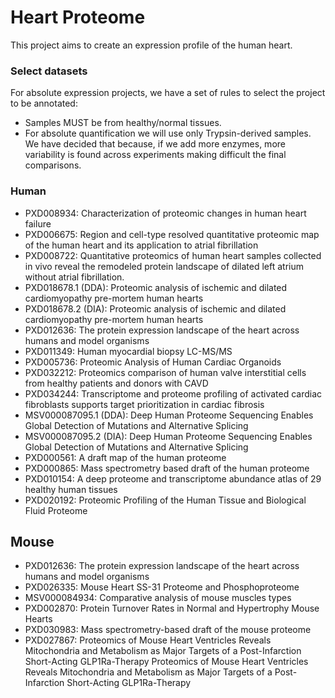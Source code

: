 # Heart Proteome

This project aims to create an expression profile of the human heart. 

### Select datasets

For absolute expression projects, we have a set of rules to select the project to be annotated:

- Samples MUST be from healthy/normal tissues.
- For absolute quantification we will use only Trypsin-derived samples. We have decided that because, if we add more enzymes, more variability is found across experiments making difficult the final comparisons.

### Human

- PXD008934: Characterization of proteomic changes in human heart failure
- PXD006675: Region and cell-type resolved quantitative proteomic map of the human heart and its application to atrial fibrillation
- PXD008722: Quantitative proteomics of human heart samples collected in vivo reveal the remodeled protein landscape of dilated left atrium without atrial fibrillation.
- PXD018678.1 (DDA): Proteomic analysis of ischemic and dilated cardiomyopathy pre-mortem human hearts
- PXD018678.2 (DIA): Proteomic analysis of ischemic and dilated cardiomyopathy pre-mortem human hearts
- PXD012636: The protein expression landscape of the heart across humans and model organisms
- PXD011349: Human myocardial biopsy LC-MS/MS
- PXD005736: Proteomic Analysis of Human Cardiac Organoids
- PXD032212: Proteomics comparison of human valve interstitial cells from healthy patients and donors with CAVD
- PXD034244: Transcriptome and proteome profiling of activated cardiac fibroblasts supports target prioritization in cardiac fibrosis
- MSV000087095.1 (DDA): Deep Human Proteome Sequencing Enables Global Detection of Mutations and Alternative Splicing
- MSV000087095.2 (DIA): Deep Human Proteome Sequencing Enables Global Detection of Mutations and Alternative Splicing
- PXD000561: A draft map of the human proteome
- PXD000865: Mass spectrometry based draft of the human proteome
- PXD010154: A deep proteome and transcriptome abundance atlas of 29 healthy human tissues
- PXD020192: Proteomic Profiling of the Human Tissue and Biological Fluid Proteome

## Mouse 

- PXD012636: The protein expression landscape of the heart across humans and model organisms
- PXD026335: Mouse Heart SS-31 Proteome and Phosphoproteome
- MSV000084934: Comparative analysis of mouse muscles types
- PXD002870: Protein Turnover Rates in Normal and Hypertrophy Mouse Hearts
- PXD030983: Mass spectrometry-based draft of the mouse proteome
- PXD027867: Proteomics of Mouse Heart Ventricles Reveals Mitochondria and Metabolism as Major Targets of a Post-Infarction Short-Acting GLP1Ra-Therapy Proteomics of Mouse Heart Ventricles Reveals Mitochondria and Metabolism as Major Targets of a Post-Infarction Short-Acting GLP1Ra-Therapy
